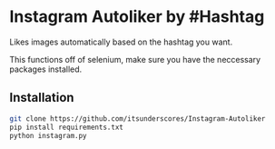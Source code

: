 # Instagram Autoliker by #Hashtag

Likes images automatically based on the hashtag you want.

This functions off of selenium, make sure you have the neccessary packages installed.

## Installation
```sh
git clone https://github.com/itsunderscores/Instagram-Autoliker
pip install requirements.txt
python instagram.py
```
